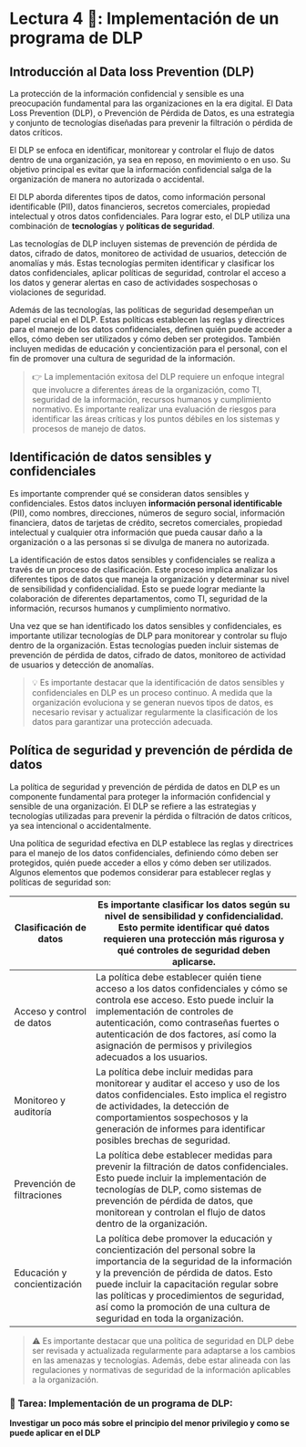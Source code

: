 # Lectura 4 📕: Implementación de un programa de DLP

## Introducción al Data loss Prevention (DLP)

La protección de la información confidencial y sensible es una preocupación fundamental para las organizaciones en la era digital. El Data Loss Prevention (DLP), o Prevención de Pérdida de Datos, es una estrategia y conjunto de tecnologías diseñadas para prevenir la filtración o pérdida de datos críticos.

El DLP se enfoca en identificar, monitorear y controlar el flujo de datos dentro de una organización, ya sea en reposo, en movimiento o en uso. Su objetivo principal es evitar que la información confidencial salga de la organización de manera no autorizada o accidental.

El DLP aborda diferentes tipos de datos, como información personal identificable (PII), datos financieros, secretos comerciales, propiedad intelectual y otros datos confidenciales. Para lograr esto, el DLP utiliza una combinación de **tecnologías** y **políticas de seguridad**.

Las tecnologías de DLP incluyen sistemas de prevención de pérdida de datos, cifrado de datos, monitoreo de actividad de usuarios, detección de anomalías y más. Estas tecnologías permiten identificar y clasificar los datos confidenciales, aplicar políticas de seguridad, controlar el acceso a los datos y generar alertas en caso de actividades sospechosas o violaciones de seguridad.

Además de las tecnologías, las políticas de seguridad desempeñan un papel crucial en el DLP. Estas políticas establecen las reglas y directrices para el manejo de los datos confidenciales, definen quién puede acceder a ellos, cómo deben ser utilizados y cómo deben ser protegidos. También incluyen medidas de educación y concientización para el personal, con el fin de promover una cultura de seguridad de la información.

> 👉 La implementación exitosa del DLP requiere un enfoque integral que involucre a diferentes áreas de la organización, como TI, seguridad de la información, recursos humanos y cumplimiento normativo. Es importante realizar una evaluación de riesgos para identificar las áreas críticas y los puntos débiles en los sistemas y procesos de manejo de datos.

## Identificación de datos sensibles y confidenciales

Es importante comprender qué se consideran datos sensibles y confidenciales. Estos datos incluyen **información personal identificable** (PII), como nombres, direcciones, números de seguro social, información financiera, datos de tarjetas de crédito, secretos comerciales, propiedad intelectual y cualquier otra información que pueda causar daño a la organización o a las personas si se divulga de manera no autorizada.

La identificación de estos datos sensibles y confidenciales se realiza a través de un proceso de clasificación. Este proceso implica analizar los diferentes tipos de datos que maneja la organización y determinar su nivel de sensibilidad y confidencialidad. Esto se puede lograr mediante la colaboración de diferentes departamentos, como TI, seguridad de la información, recursos humanos y cumplimiento normativo.

Una vez que se han identificado los datos sensibles y confidenciales, es importante utilizar tecnologías de DLP para monitorear y controlar su flujo dentro de la organización. Estas tecnologías pueden incluir sistemas de prevención de pérdida de datos, cifrado de datos, monitoreo de actividad de usuarios y detección de anomalías.

> 💡 Es importante destacar que la identificación de datos sensibles y confidenciales en DLP es un proceso continuo. A medida que la organización evoluciona y se generan nuevos tipos de datos, es necesario revisar y actualizar regularmente la clasificación de los datos para garantizar una protección adecuada.

## Política de seguridad y prevención de pérdida de datos

La política de seguridad y prevención de pérdida de datos en DLP es un componente fundamental para proteger la información confidencial y sensible de una organización. El DLP se refiere a las estrategias y tecnologías utilizadas para prevenir la pérdida o filtración de datos críticos, ya sea intencional o accidentalmente.

Una política de seguridad efectiva en DLP establece las reglas y directrices para el manejo de los datos confidenciales, definiendo cómo deben ser protegidos, quién puede acceder a ellos y cómo deben ser utilizados. Algunos elementos que podemos considerar para establecer reglas y políticas de seguridad son:

| Clasificación de datos | Es importante clasificar los datos según su nivel de sensibilidad y confidencialidad. Esto permite identificar qué datos requieren una protección más rigurosa y qué controles de seguridad deben aplicarse. |
| --- | --- |
| Acceso y control de datos | La política debe establecer quién tiene acceso a los datos confidenciales y cómo se controla ese acceso. Esto puede incluir la implementación de controles de autenticación, como contraseñas fuertes o autenticación de dos factores, así como la asignación de permisos y privilegios adecuados a los usuarios. |
| Monitoreo y auditoría | La política debe incluir medidas para monitorear y auditar el acceso y uso de los datos confidenciales. Esto implica el registro de actividades, la detección de comportamientos sospechosos y la generación de informes para identificar posibles brechas de seguridad. |
| Prevención de filtraciones | La política debe establecer medidas para prevenir la filtración de datos confidenciales. Esto puede incluir la implementación de tecnologías de DLP, como sistemas de prevención de pérdida de datos, que monitorean y controlan el flujo de datos dentro de la organización. |
| Educación y concientización | La política debe promover la educación y concientización del personal sobre la importancia de la seguridad de la información y la prevención de pérdida de datos. Esto puede incluir la capacitación regular sobre las políticas y procedimientos de seguridad, así como la promoción de una cultura de seguridad en toda la organización. |

> ⚠️ Es importante destacar que una política de seguridad en DLP debe ser revisada y actualizada regularmente para adaptarse a los cambios en las amenazas y tecnologías. Además, debe estar alineada con las regulaciones y normativas de seguridad de la información aplicables a la organización.

### 📝 Tarea: Implementación de un programa de DLP:

**Investigar un poco más sobre el principio del menor privilegio y como se puede aplicar en el DLP**
